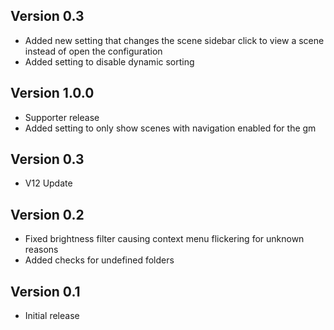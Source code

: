 ## Version 0.3
- Added new setting that changes the scene sidebar click to view a scene instead of open the configuration
- Added setting to disable dynamic sorting

## Version 1.0.0
- Supporter release
- Added setting to only show scenes with navigation enabled for the gm

## Version 0.3
- V12 Update

## Version 0.2
- Fixed brightness filter causing context menu flickering for unknown reasons
- Added checks for undefined folders

## Version 0.1
- Initial release

